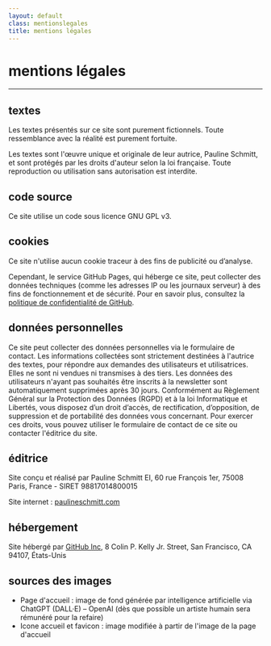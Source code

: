 ```yaml
---
layout: default
class: mentionslegales
title: mentions légales
---
```


# mentions légales
---

## textes

Les textes présentés sur ce site sont purement fictionnels. Toute ressemblance avec la réalité est purement fortuite.

Les textes sont l'œuvre unique et originale de leur autrice, Pauline Schmitt, et sont protégés par les droits d'auteur selon la loi française. Toute reproduction ou utilisation sans autorisation est interdite.

## code source

Ce site utilise un code sous licence GNU GPL v3.

## cookies

Ce site n'utilise aucun cookie traceur à des fins de publicité ou d’analyse.

Cependant, le service GitHub Pages, qui héberge ce site, peut collecter des données techniques (comme les adresses IP ou les journaux serveur) à des fins de fonctionnement et de sécurité. Pour en savoir plus, consultez la [politique de confidentialité de GitHub](https://docs.github.com/fr/site-policy/privacy-policies/github-privacy-statement).

## données personnelles

Ce site peut collecter des données personnelles via le formulaire de contact. Les informations collectées sont strictement destinées à l'autrice des textes, pour répondre aux demandes des utilisateurs et utilisatrices. Elles ne sont ni vendues ni transmises à des tiers. Les données des utilisateurs n'ayant pas souhaités être inscrits à la newsletter sont automatiquement supprimées après 30 jours.
Conformément au Règlement Général sur la Protection des Données (RGPD) et à la loi Informatique et Libertés, vous disposez d’un droit d’accès, de rectification, d’opposition, de suppression et de portabilité des données vous concernant.
Pour exercer ces droits, vous pouvez utiliser le formulaire de contact de ce site ou contacter l'éditrice du site.

## éditrice

Site conçu et réalisé par Pauline Schmitt EI, 60 rue François 1er, 75008 Paris, France - SIRET 98817014800015

Site internet&nbsp;: [paulineschmitt.com](https://www.paulineschmitt.com)

## hébergement

Site hébergé par [GitHub Inc](https://pages.github.com), 8 Colin P. Kelly Jr. Street, San Francisco, CA 94107, États-Unis

## sources des images

- Page d'accueil&nbsp;: image de fond générée par intelligence artificielle via ChatGPT (DALL·E) – OpenAI (dès que possible un artiste humain sera rémunéré pour la refaire)
- Icone accueil et favicon&nbsp;: image modifiée à partir de l'image de la page d'accueil
